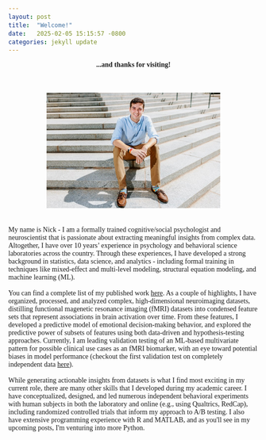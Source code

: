 ```yaml
---
layout: post
title:  "Welcome!"
date:   2025-02-05 15:15:57 -0800
categories: jekyll update
---
```

<body style="font-family: Optima">

<div align="center"><b>...and thanks for visiting!</b></div>
<br>
<br>
<br>
<div align="center"><img src="/images/nick_stairs.jpg" width="350" height="233"></div>
<br>
<br>
My name is Nick - I am a formally trained cognitive/social psychologist and neuroscientist that is passionate about extracting meaningful insights from complex data. Altogether, I have over 10 years’ experience in psychology and behavioral science laboratories across the country. Through these experiences, I have developed a strong background in statistics, data science, and analytics - including formal training in techniques like mixed-effect and multi-level modeling, structural equation modeling, and machine learning (ML). 
<br>
<br>
You can find a complete list of my published work <a href="https://nharp189.github.io/pubs">here</a>. As a couple of highlights, I have organized, processed, and analyzed complex, high-dimensional neuroimaging datasets, distilling functional magenetic resonance imaging (fMRI) datasets into condensed feature sets that represent associations in brain activation over time. From these features, I developed a predictive model of emotional decision-making behavior, and explored the predictive power of subsets of features using both data-driven and hypothesis-testing approaches. Currently, I am leading validation testing of an ML-based multivariate pattern for possible clinical use cases as an fMRI biomarker, with an eye toward potential biases in model performance (checkout the first validation test on completely independent data <a href="https://nharp189.github.io/recent/">here</a>).  
<br>
<br>
While generating actionable insights from datasets is what I find most exciting in my current role, there are many other skills that I developed during my academic career. I have conceptualized, designed, and led numerous independent behavioral experiments with human subjects in both the laboratory and online (e.g., using Qualtrics, RedCap), including randomized controlled trials that inform my approach to A/B testing. I also have extensive programming experience with R and MATLAB, and as you'll see in my upcoming posts, I'm venturing into more Python. 
<br>
<br>
<!-- My area of academic expertise is "affective science," which concerns emotions and feelings.  

#I have used these skills to better understand human behavior in both clinical and general samples, to build predictive models of behavior using patterns of brain activity, and 

# My extensive background in human behavior will strengthen my ability to draw inferences from customer metrics and better characterize their perspectives.
<br>
<br>
-->


